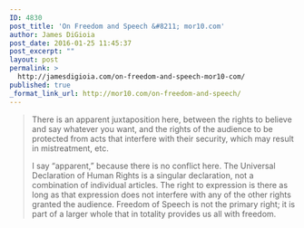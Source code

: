 ```yaml
---
ID: 4830
post_title: 'On Freedom and Speech &#8211; mor10.com'
author: James DiGioia
post_date: 2016-01-25 11:45:37
post_excerpt: ""
layout: post
permalink: >
  http://jamesdigioia.com/on-freedom-and-speech-mor10-com/
published: true
_format_link_url: http://mor10.com/on-freedom-and-speech/
---
```

> There is an apparent juxtaposition here, between the rights to believe and say whatever you want, and the rights of the audience to be protected from acts that interfere with their security, which may result in mistreatment, etc.
> 
> I say “apparent,” because there is no conflict here. The Universal Declaration of Human Rights is a singular declaration, not a combination of individual articles. The right to expression is there as long as that expression does not interfere with any of the other rights granted the audience. Freedom of Speech is not the primary right; it is part of a larger whole that in totality provides us all with freedom.